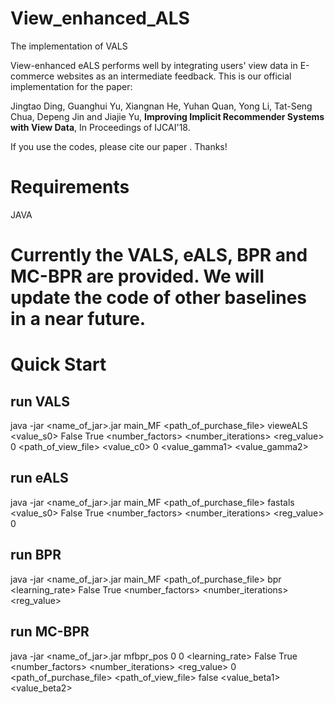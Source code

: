 # View_enhanced_ALS
The implementation of VALS

View-enhanced eALS performs well by integrating users' view data in E-commerce websites as an intermediate feedback. This is our official implementation for the paper: 

Jingtao Ding, Guanghui Yu, Xiangnan He, Yuhan Quan, Yong Li, Tat-Seng Chua, Depeng Jin and Jiajie Yu, **Improving Implicit Recommender Systems with View Data**, In Proceedings of IJCAI'18.

If you use the codes, please cite our paper . Thanks!

# Requirements
JAVA

# Currently the VALS, eALS, BPR and MC-BPR are provided. We will update the code of other baselines in a near future.

# Quick Start

## run VALS

java -jar <name_of_jar>.jar main_MF <path_of_purchase_file> vieweALS <value_s0> False True <number_factors> <number_iterations> <reg_value> 0 <path_of_view_file> <value_c0> 0 <value_gamma1> <value_gamma2> 

## run eALS

java -jar <name_of_jar>.jar main_MF <path_of_purchase_file> fastals <value_s0> False True <number_factors> <number_iterations> <reg_value> 0

## run BPR

java -jar <name_of_jar>.jar main_MF <path_of_purchase_file> bpr <learning_rate> False True <number_factors> <number_iterations> <reg_value>

## run MC-BPR

java -jar <name_of_jar>.jar mfbpr_pos 0 0 <learning_rate> False True <number_factors> <number_iterations> <reg_value> 0 <path_of_purchase_file> <path_of_view_file> false <value_beta1> <value_beta2> 
